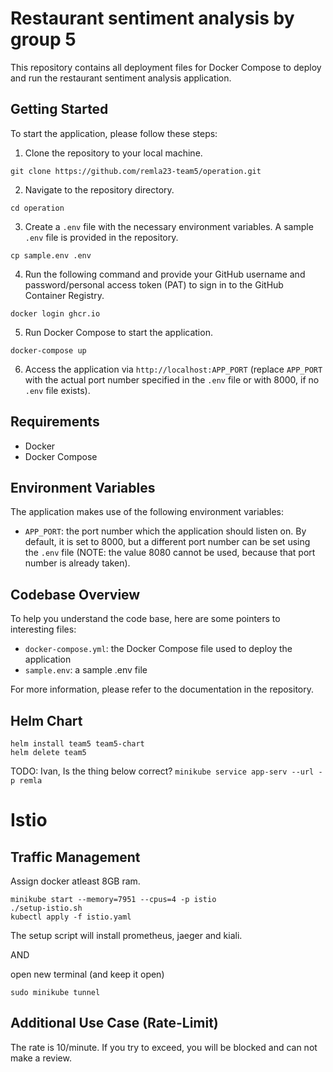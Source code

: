 # Restaurant sentiment analysis by group 5

This repository contains all deployment files for Docker Compose to deploy and run the restaurant sentiment analysis application.

## Getting Started

To start the application, please follow these steps:

1. Clone the repository to your local machine.
```
git clone https://github.com/remla23-team5/operation.git
```
2. Navigate to the repository directory.
```
cd operation
```
3. Create a `.env` file with the necessary environment variables. A sample `.env` file is provided in the repository.
```
cp sample.env .env
```
4. Run the following command and provide your GitHub username and password/personal access token (PAT) to sign in to the GitHub Container Registry.
```
docker login ghcr.io
```
5. Run Docker Compose to start the application.
```
docker-compose up
```
6. Access the application via `http://localhost:APP_PORT` (replace `APP_PORT` with the actual port number specified in the `.env` file or with 8000, if no `.env` file exists).

## Requirements

- Docker
- Docker Compose

## Environment Variables

The application makes use of the following environment variables:

- `APP_PORT`: the port number which the application should listen on. By default, it is set to 8000, but a different port number can be set using the `.env` file (NOTE: the value 8080 cannot be used, because that port number is already taken).

## Codebase Overview

To help you understand the code base, here are some pointers to interesting files:

- `docker-compose.yml`: the Docker Compose file used to deploy the application
- `sample.env`: a sample .env file

For more information, please refer to the documentation in the repository.

## Helm Chart

```
helm install team5 team5-chart
helm delete team5
```

TODO: Ivan, Is the thing below correct?
`minikube service app-serv --url -p remla`

# Istio

## Traffic Management

Assign docker atleast 8GB ram.
```
minikube start --memory=7951 --cpus=4 -p istio
./setup-istio.sh
kubectl apply -f istio.yaml
```

The setup script will install prometheus, jaeger and kiali.

AND

open new terminal (and keep it open)

`sudo minikube tunnel`

## Additional Use Case (Rate-Limit)

The rate is 10/minute. If you try to exceed, you will be blocked and can not make a review.
